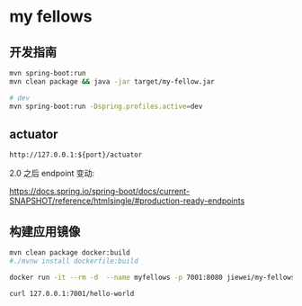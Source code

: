 # my fellows

## 开发指南

```bash
mvn spring-boot:run
mvn clean package && java -jar target/my-fellow.jar

# dev
mvn spring-boot:run -Dspring.profiles.active=dev
```

## actuator

```txt
http://127.0.0.1:${port}/actuator
```

2.0 之后 endpoint 变动:

https://docs.spring.io/spring-boot/docs/current-SNAPSHOT/reference/htmlsingle/#production-ready-endpoints

## 构建应用镜像

```sh
mvn clean package docker:build
#./mvnw install dockerfile:build

docker run -it --rm -d  --name myfellows -p 7001:8080 jiewei/my-fellows:latest

curl 127.0.0.1:7001/hello-world
```
